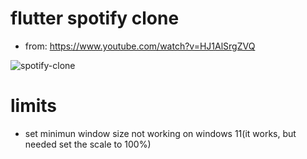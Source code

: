# flutter spotify clone

- from: https://www.youtube.com/watch?v=HJ1AlSrgZVQ

![spotify-clone](https://user-images.githubusercontent.com/29720903/183223681-d428f6dd-d005-44cc-ae10-cf012c279a06.gif)

# limits

- set minimun window size not working on windows 11(it works, but needed set the scale to 100%)
